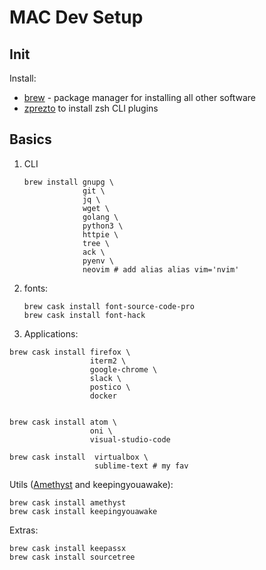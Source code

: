 # MAC Dev Setup

## Init

Install:

- [brew](https://brew.sh/) - package manager for installing all other software
- [zprezto](https://github.com/sorin-ionescu/prezto) to install zsh CLI plugins

## Basics

1. CLI

   ```
   brew install gnupg \
                git \
                jq \
                wget \
                golang \
                python3 \
                httpie \
                tree \
                ack \
                pyenv \
                neovim # add alias alias vim='nvim'   
   ```

2. fonts:

   ```
   brew cask install font-source-code-pro
   brew cask install font-hack
   ```

2. Applications:

```
brew cask install firefox \
                  iterm2 \
                  google-chrome \
                  slack \
                  postico \
                  docker
                  
```

```
brew cask install atom \
                  oni \
                  visual-studio-code
```

```
brew cask install  virtualbox \
                   sublime-text # my fav
````

Utils ([Amethyst](https://ianyh.com/amethyst/) and keepingyouawake):

```
brew cask install amethyst 
brew cask install keepingyouawake
```

Extras:

```
brew cask install keepassx
brew cask install sourcetree
```
